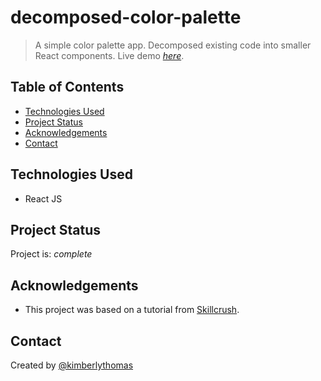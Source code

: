 # decomposed-color-palette
> A simple color palette app. Decomposed existing code into smaller React components.
> Live demo [_here_](https://rld6gd.csb.app/). <!-- If you have the project hosted somewhere, include the link here. -->

## Table of Contents
* [Technologies Used](#technologies-used)
* [Project Status](#project-status)
* [Acknowledgements](#acknowledgements)
* [Contact](#contact)
<!-- * [License](#license) -->


## Technologies Used
- React JS


## Project Status
Project is: _complete_


## Acknowledgements
- This project was based on a tutorial from [Skillcrush](https://skillcrush.com/).


## Contact
Created by [@kimberlythomas](https://github.com/kimberlythomas)


<!-- Optional -->
<!-- ## License -->
<!-- This project is open source and available under the [... License](). -->
